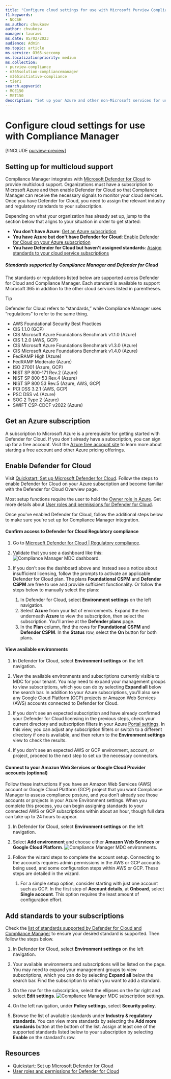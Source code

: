 ```yaml
---
title: "Configure cloud settings for use with Microsoft Purview Compliance Manager"
f1.keywords:
- NOCSH
ms.author: chvukosw
author: chvukosw
manager: laurawi
ms.date: 05/02/2023
audience: Admin
ms.topic: article
ms.service: O365-seccomp
ms.localizationpriority: medium
ms.collection:
- purview-compliance
- m365solution-compliancemanager
- m365initiative-compliance
- tier1
search.appverid:
- MOE150
- MET150
description: "Set up your Azure and other non-Microsoft services for using Microsoft Purview Compliance Manager to assess compliance across multiple cloud services."
---
```


# Configure cloud settings for use with Compliance Manager

[!INCLUDE [purview-preview](../includes/purview-preview.md)]

## Setting up for multicloud support

Compliance Manager integrates with [Microsoft Defender for Cloud](/azure/defender-for-cloud/defender-for-cloud-introduction) to provide multicloud support. Organizations must have a subscription to Microsoft Azure and then enable Defender for Cloud so that Compliance Manager can receive the necessary signals to monitor your cloud services. Once you have Defender for Cloud, you need to assign the relevant industry and regulatory standards to your subscription.

Depending on what your organization has already set up, jump to the section below that aligns to your situation in order to get started:

- **You don't have Azure**: [Get an Azure subscription](#get-an-azure-subscription)
- **You have Azure but don't have Defender for Cloud**: [Enable Defender for Cloud on your Azure subscription](#enable-defender-for-cloud)
- **You have Defender for Cloud but haven't assigned standards**: [Assign standards to your cloud service subscriptions](#add-standards-to-your-subscriptions)

##### Standards supported by Compliance Manager and Defender for Cloud

The standards or regulations listed below are supported across Defender for Cloud and Compliance Manager. Each standard is available to support Microsoft 365 in addition to the other cloud services listed in parentheses.

> [!TIP]
> Defender for Cloud refers to “standards,” while Compliance Manager uses “regulations” to refer to the same thing.

- AWS Foundational Security Best Practices
- CIS 1.1.0 (GCP)
- CIS Microsoft Azure Foundations Benchmark v1.1.0 (Azure)
- CIS 1.2.0 (AWS, GCP)
- CIS Microsoft Azure Foundations Benchmark v1.3.0 (Azure)
- CIS Microsoft Azure Foundations Benchmark v1.4.0 (Azure)
- FedRAMP High (Azure)
- FedRAMP Moderate (Azure)
- ISO 27001 (Azure, GCP)
- NIST SP 800-171 Rev.2 (Azure)
- NIST SP 800-53 Rev.4 (Azure)
- NIST SP 800 53 Rev.5 (Azure, AWS, GCP)
- PCI DSS 3.2.1 (AWS, GCP)
- PSC DSS v4 (Azure)
- SOC 2 Type 2 (Azure)
- SWIFT CSP-CDCF v2022 (Azure)

## Get an Azure subscription

A subscription to Microsoft Azure is a prerequisite for getting started with Defender for Cloud. If you don't already have a subscription, you can sign up for a free account. Visit the [Azure free account site](https://azure.microsoft.com/pricing/free-trial/) to learn more about starting a free account and other Azure pricing offerings.

## Enable Defender for Cloud

Visit [Quickstart: Set up Microsoft Defender for Cloud](/azure/defender-for-cloud/get-started). Follow the steps to enable Defender for Cloud on your Azure subscription and become familiar with the Defender for Cloud Overview page.

Most setup functions require the user to hold the [Owner role in Azure](/azure/role-based-access-control/built-in-roles#owner). Get more details about [User roles and permissions for Defender for Cloud](/azure/defender-for-cloud/permissions).

Once you've enabled Defender for Cloud, follow the additional steps below to make sure you're set up for Compliance Manager integration.

#### Confirm access to Defender for Cloud Regulatory compliance

1. Go to [Microsoft Defender for Cloud | Regulatory compliance](https://portal.azure.com/#view/Microsoft_Azure_Security/SecurityMenuBlade/~/22).

1. Validate that you see a dashboard like this:
  ![Compliance Manager MDC dashboard.](../media/compliance-manager-mdc-dashboard.png "Defender for Cloud dashboard")

1. If you don't see the dashboard above and instead see a notice about insufficient licensing, follow the prompts to activate an applicable Defender for Cloud plan. The plans **Foundational CSPM** and **Defender CSPM** are free to use and provide sufficient functionality. Or follow the steps below to manually select the plans:

    1. In Defender for Cloud, select **Environment settings** on the left navigation.
    1. Select **Azure** from your list of environments. Expand the item underneath **Azure** to view the subscription, then select the subscription. You'll arrive at the **Defender plans** page.
    1. In the **Plan** column, find the rows for **Foundational CSPM** and **Defender CSPM**. In the **Status** row, select the **On** button for both plans.

#### View available environments

1. In Defender for Cloud, select **Environment settings** on the left navigation.

1. View the available environments and subscriptions currently visible to MDC for your tenant. You may need to expand your management groups to view subscriptions, which you can do by selecting **Expand all** below the search bar. In addition to your Azure subscriptions, you'll also see any Google Cloud Platform (GCP) projects or Amazon Web Services (AWS) accounts connected to Defender for Cloud.

1. If you don't see an expected subscription and have already confirmed your Defender for Cloud licensing in the previous steps, check your current directory and subscription filters in your Azure [Portal settings](https://portal.azure.com/#settings/directory). In this view, you can adjust any subscription filters or switch to a different directory if one is available, and then return to the **Environment settings** view to check the results.

1. If you don't see an expected AWS or GCP environment, account, or project, proceed to the next step to set up the necessary connectors.

#### Connect to your Amazon Web Services or Google Cloud Provider accounts (optional)

Follow these instructions if you have an Amazon Web Services (AWS) account or Google Cloud Platform (GCP)  project that you want Compliance Manager to assess compliance posture, and you don’t already see those accounts or projects in your Azure Environment settings. When you complete this process, you can begin assigning standards to your connected AWS or GCP subscriptions within about an hour, though full data can take up to 24 hours to appear.

1. In Defender for Cloud, select **Environment settings** on the left navigation.

1. Select **Add environment** and choose either **Amazon Web Services** or **Google Cloud Platform**.
  ![Compliance Manager MDC environments.](../media/compliance-manager-mdc-environments.png "Defender for Cloud environment settings page")

1. Follow the wizard steps to complete the account setup. Connecting to the accounts requires admin permissions in the AWS or GCP accounts being used, and some configuration steps within AWS or GCP. These steps are detailed in the wizard.
    1. For a simple setup option, consider starting with just one account such as GCP. In the first step of **Account details**, at  **Onboard**, select **Single account**. This option requires the least amount of configuration effort.

## Add standards to your subscriptions

Check the [list of standards supported by Defender for Cloud and Compliance Manager](#standards-supported-by-compliance-manager-and-defender-for-cloud) to ensure your desired standard is supported. Then follow the steps below.

1. In Defender for Cloud, select **Environment settings** on the left navigation.

1. Your available environments and subscriptions will be listed on the page. You may need to expand your management groups to view subscriptions, which you can do by selecting **Expand all** below the search bar. Find the subscription to which you want to add a standard.

1. On the row for the subscription, select the ellipses on the far right and select **Edit settings**.
    ![Compliance Manager MDC subscription settings.](../media/compliance-manager-mdc-subcription-settings.png "Defender for Cloud edit subscription settings")

1. On the left navigation, under **Policy settings**, select **Security policy**.

1. Browse the list of available standards under **Industry & regulatory standards**. You can view more standards by selecting the **Add more standards** button at the bottom of the list. Assign at least one of the supported standards listed below to your subscription by selecting **Enable** on the standard's row.

## Resources

- [Quickstart: Set up Microsoft Defender for Cloud](/azure/defender-for-cloud/get-started)
- [User roles and permissions for Defender for Cloud](/azure/defender-for-cloud/permissions)